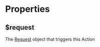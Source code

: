 # Properties

## $request <a id="request"></a>

The [Request](../request/) object that triggers this Action

